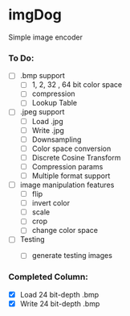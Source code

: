 # imgDog
Simple image encoder  

### To Do:  
- [ ] .bmp support
  - [ ] 1, 2, 32 , 64 bit color space
  - [ ] compression  
  - [ ] Lookup Table
- [ ] .jpeg support  
  - [ ] Load .jpg
  - [ ] Write .jpg
  - [ ] Downsampling
  - [ ] Color space conversion  
  - [ ] Discrete Cosine Transform  
  - [ ] Compression params
  - [ ] Multiple format support
- [ ] image manipulation features  
  - [ ] flip  
  - [ ] invert color  
  - [ ] scale  
  - [ ] crop  
  - [ ] change color space  
- [ ] Testing  
  - [ ] generate testing images


### Completed Column: 
- [x] Load 24 bit-depth .bmp  
- [x] Write 24 bit-depth .bmp  
